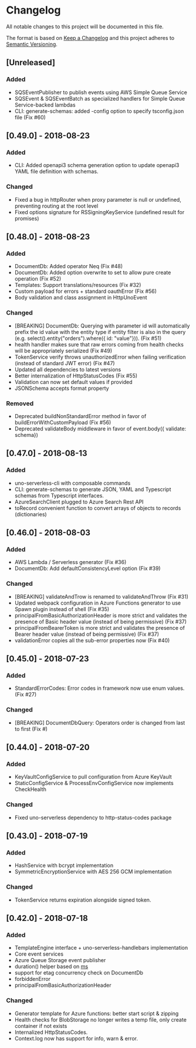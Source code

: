 # Changelog
All notable changes to this project will be documented in this file.

The format is based on [Keep a Changelog](http://keepachangelog.com/en/1.0.0/)
and this project adheres to [Semantic Versioning](http://semver.org/spec/v2.0.0.html).

## [Unreleased]
### Added
- SQSEventPublisher to publish events using AWS Simple Queue Service
- SQSEvent & SQSEventBatch as specialized handlers for Simple Queue Service-backed lambdas
- CLI: generate-schemas: added -config option to specify tsconfig.json file (Fix #60)

## [0.49.0] - 2018-08-23
### Added
- CLI: Added openapi3 schema generation option to update openapi3 YAML file definition with schemas.

### Changed
- Fixed a bug in httpRouter when proxy parameter is null or undefined, preventing routing at the root level
- Fixed options signature for RSSigningKeyService (undefined result for promises)

## [0.48.0] - 2018-08-23
### Added
- DocumentDb: Added operator Neq (Fix #48)
- DocumentDb: Added option overwrite to set to allow pure create operation (Fix #52)
- Templates: Support translations/resources (Fix #32)
- Custom payload for errors + standard oauthError (Fix #56)
- Body validation and class assignment in HttpUnoEvent

### Changed
- [BREAKING] DocumentDb: Querying with parameter id will automatically prefix the id value with the entity type if entity filter is also in the query (e.g. select().entity("orders").where<Orders>({ id: "value"})). (Fix #51)
- health handler makes sure that raw errors coming from health checks will be appropriately serialized (Fix #49)
- TokenService verify throws unauthorizedError when failing verification (instead of standard JWT error) (Fix #47)
- Updated all dependencies to latest versions
- Better internalization of HttpStatusCodes (Fix #55)
- Validation can now set default values if provided
- JSONSchema accepts format property

### Removed
- Deprecated buildNonStandardError method in favor of buildErrorWithCustomPayload (Fix #56)
- Deprecated validateBody middleware in favor of event.body({ validate: schema})

## [0.47.0] - 2018-08-13
### Added
- uno-serverless-cli with composable commands
- CLI: generate-schemas to generate JSON, YAML and Typescript schemas from Typescript interfaces.
- AzureSearchClient plugged to Azure Search Rest API
- toRecord convenient function to convert arrays of objects to records (dictionaries)

## [0.46.0] - 2018-08-03
### Added
- AWS Lambda / Serverless generator (Fix #36)
- DocumentDb: Add defaultConsistencyLevel option (Fix #39)

### Changed
- [BREAKING] validateAndTrow is renamed to validateAndThrow (Fix #31)
- Updated webpack configuration in Azure Functions generator to use Spawn plugin instead of shell (Fix #35)
- principalFromBasicAuthorizationHeader is more strict and validates the presence of Basic header value (instead of being permissive) (Fix #37)
- principalFromBearerToken is more strict and validates the presence of Bearer header value (instead of being permissive) (Fix #37)
- validationError copies all the sub-error properties now (Fix #40)

## [0.45.0] - 2018-07-23
### Added
- StandardErrorCodes: Error codes in framework now use enum values. (Fix #27)

### Changed
- [BREAKING] DocumentDbQuery: Operators order is changed from last to first (Fix #)

## [0.44.0] - 2018-07-20
### Added
- KeyVaultConfigService to pull configuration from Azure KeyVault
- StaticConfigService & ProcessEnvConfigService now implements CheckHealth

### Changed
- Fixed uno-serverless dependency to http-status-codes package

## [0.43.0] - 2018-07-19
### Added
- HashService with bcrypt implementation
- SymmetricEncryptionService with AES 256 GCM implementation

### Changed
- TokenService returns expiration alongside signed token.

## [0.42.0] - 2018-07-18
### Added
- TemplateEngine interface + uno-serverless-handlebars implementation
- Core event services
- Azure Queue Storage event publisher
- duration() helper based on [ms](https://www.npmjs.com/package/ms)
- support for etag concurrency check on DocumentDb
- forbiddenError
- principalFromBasicAuthorizationHeader

### Changed
- Generator template for Azure functions: better start script & zipping
- Health checks for BlobStorage no longer writes a temp file, only create container if not exists
- Internalized HttpStatusCodes.
- Context.log now has support for info, warn & error.